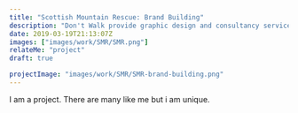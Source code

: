 ```yaml
---
title: "Scottish Mountain Rescue: Brand Building"
description: "Don't Walk provide graphic design and consultancy services to Scottish Mountain Rescue"
date: 2019-03-19T21:13:07Z
images: ["images/work/SMR/SMR.png"]
relateMe: "project"
draft: true

projectImage: "images/work/SMR/SMR-brand-building.png"
---
```


I am a project. There are many like me but i am unique.
